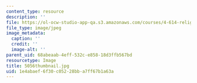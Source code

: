```yaml
---
content_type: resource
description: ''
file: https://ol-ocw-studio-app-qa.s3.amazonaws.com/courses/4-614-religious-architecture-and-islamic-cultures-fall-2002/1e4abaef6f30c05228bba7ff67b1a63a_5056thumbnail.jpg
file_type: image/jpeg
image_metadata:
  caption: ''
  credit: ''
  image-alt: ''
parent_uid: 68abeaab-4eff-532c-e858-18d3ffb567bd
resourcetype: Image
title: 5056thumbnail.jpg
uid: 1e4abaef-6f30-c052-28bb-a7ff67b1a63a
---
```


